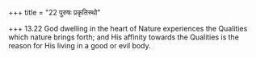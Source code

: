 +++
title = "22 पुरुषः प्रकृतिस्थो"

+++
13.22 God dwelling in the heart of Nature experiences the Qualities
which nature brings forth; and His affinity towards the Qualities is the
reason for His living in a good or evil body.
